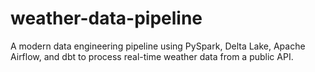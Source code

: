 # weather-data-pipeline
A modern data engineering pipeline using PySpark, Delta Lake, Apache Airflow, and dbt to process real-time weather data from a public API.
